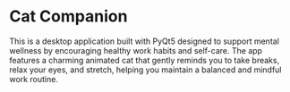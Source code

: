 # Cat Companion

This is a desktop application built with PyQt5 designed to support mental wellness by encouraging healthy work habits and self-care. The app features a charming animated cat that gently reminds you to take breaks, relax your eyes, and stretch, helping you maintain a balanced and mindful work routine.